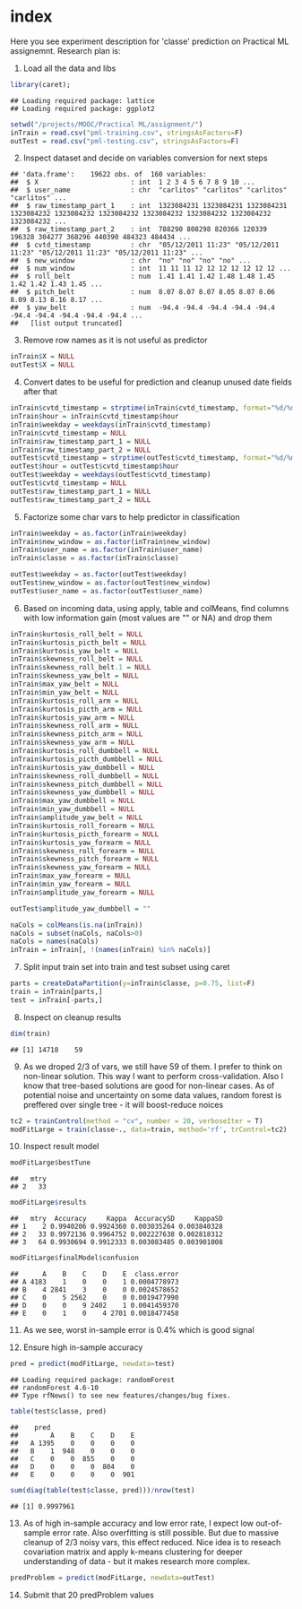 # index

Here you see experiment description for 'classe' prediction on Practical ML assignemnt.
Research plan is:

1. Load all the data and libs

```r
library(caret);
```

```
## Loading required package: lattice
## Loading required package: ggplot2
```

```r
setwd("/projects/MOOC/Practical ML/assignment/")
inTrain = read.csv("pml-training.csv", stringsAsFactors=F)
outTest = read.csv("pml-testing.csv", stringsAsFactors=F)
```

2. Inspect dataset and decide on variables conversion for next steps

```
## 'data.frame':	19622 obs. of  160 variables:
##  $ X                       : int  1 2 3 4 5 6 7 8 9 10 ...
##  $ user_name               : chr  "carlitos" "carlitos" "carlitos" "carlitos" ...
##  $ raw_timestamp_part_1    : int  1323084231 1323084231 1323084231 1323084232 1323084232 1323084232 1323084232 1323084232 1323084232 1323084232 ...
##  $ raw_timestamp_part_2    : int  788290 808298 820366 120339 196328 304277 368296 440390 484323 484434 ...
##  $ cvtd_timestamp          : chr  "05/12/2011 11:23" "05/12/2011 11:23" "05/12/2011 11:23" "05/12/2011 11:23" ...
##  $ new_window              : chr  "no" "no" "no" "no" ...
##  $ num_window              : int  11 11 11 12 12 12 12 12 12 12 ...
##  $ roll_belt               : num  1.41 1.41 1.42 1.48 1.48 1.45 1.42 1.42 1.43 1.45 ...
##  $ pitch_belt              : num  8.07 8.07 8.07 8.05 8.07 8.06 8.09 8.13 8.16 8.17 ...
##  $ yaw_belt                : num  -94.4 -94.4 -94.4 -94.4 -94.4 -94.4 -94.4 -94.4 -94.4 -94.4 ...
##   [list output truncated]
```

3. Remove row names as it is not useful as predictor

```r
inTrain$X = NULL
outTest$X = NULL
```

4. Convert dates to be useful for prediction and cleanup unused date fields after that

```r
inTrain$cvtd_timestamp = strptime(inTrain$cvtd_timestamp, format="%d/%m/%Y %H:%M")
inTrain$hour = inTrain$cvtd_timestamp$hour
inTrain$weekday = weekdays(inTrain$cvtd_timestamp)
inTrain$cvtd_timestamp = NULL
inTrain$raw_timestamp_part_1 = NULL
inTrain$raw_timestamp_part_2 = NULL
outTest$cvtd_timestamp = strptime(outTest$cvtd_timestamp, format="%d/%m/%Y %H:%M")
outTest$hour = outTest$cvtd_timestamp$hour
outTest$weekday = weekdays(outTest$cvtd_timestamp)
outTest$cvtd_timestamp = NULL
outTest$raw_timestamp_part_1 = NULL
outTest$raw_timestamp_part_2 = NULL
```

5. Factorize some char vars to help predictor in classification

```r
inTrain$weekday = as.factor(inTrain$weekday)
inTrain$new_window = as.factor(inTrain$new_window)
inTrain$user_name = as.factor(inTrain$user_name)
inTrain$classe = as.factor(inTrain$classe)

outTest$weekday = as.factor(outTest$weekday)
outTest$new_window = as.factor(outTest$new_window)
outTest$user_name = as.factor(outTest$user_name)
```

6. Based on incoming data, using apply, table and colMeans, find columns with low information gain (most values are "" or NA) and drop them

```r
inTrain$kurtosis_roll_belt = NULL
inTrain$kurtosis_picth_belt = NULL
inTrain$kurtosis_yaw_belt = NULL
inTrain$skewness_roll_belt = NULL
inTrain$skewness_roll_belt.1 = NULL
inTrain$skewness_yaw_belt = NULL
inTrain$max_yaw_belt = NULL
inTrain$min_yaw_belt = NULL
inTrain$kurtosis_roll_arm = NULL
inTrain$kurtosis_picth_arm = NULL
inTrain$kurtosis_yaw_arm = NULL
inTrain$skewness_roll_arm = NULL
inTrain$skewness_pitch_arm = NULL
inTrain$skewness_yaw_arm = NULL
inTrain$kurtosis_roll_dumbbell = NULL
inTrain$kurtosis_picth_dumbbell = NULL
inTrain$kurtosis_yaw_dumbbell = NULL
inTrain$skewness_roll_dumbbell = NULL
inTrain$skewness_pitch_dumbbell = NULL
inTrain$skewness_yaw_dumbbell = NULL
inTrain$max_yaw_dumbbell = NULL
inTrain$min_yaw_dumbbell = NULL
inTrain$amplitude_yaw_belt = NULL
inTrain$kurtosis_roll_forearm = NULL
inTrain$kurtosis_picth_forearm = NULL
inTrain$kurtosis_yaw_forearm = NULL
inTrain$skewness_roll_forearm = NULL
inTrain$skewness_pitch_forearm = NULL
inTrain$skewness_yaw_forearm = NULL
inTrain$max_yaw_forearm = NULL
inTrain$min_yaw_forearm = NULL
inTrain$amplitude_yaw_forearm = NULL

outTest$amplitude_yaw_dumbbell = ""

naCols = colMeans(is.na(inTrain))
naCols = subset(naCols, naCols>0)
naCols = names(naCols)
inTrain = inTrain[, !(names(inTrain) %in% naCols)]
```
  
7. Split input train set into train and test subset using caret

```r
parts = createDataPartition(y=inTrain$classe, p=0.75, list=F)
train = inTrain[parts,]
test = inTrain[-parts,]
```

8. Inspect on cleanup results

```r
dim(train)
```

```
## [1] 14718    59
```

9. As we droped 2/3 of vars, we still have 59 of them. I prefer to think on non-linear solution.
This way I want to perform cross-validation. Also I know that tree-based solutions are good for
non-linear cases. As of potential noise and uncertainty on some data values, random forest is preffered over single tree - it will boost-reduce noices


```r
tc2 = trainControl(method = "cv", number = 20, verboseIter = T)
modFitLarge = train(classe~., data=train, method='rf', trControl=tc2)
```



10. Inspect result model

```r
modFitLarge$bestTune
```

```
##   mtry
## 2   33
```

```r
modFitLarge$results
```

```
##   mtry  Accuracy     Kappa  AccuracySD     KappaSD
## 1    2 0.9940206 0.9924360 0.003035264 0.003840328
## 2   33 0.9972136 0.9964752 0.002227638 0.002818312
## 3   64 0.9930694 0.9912333 0.003083485 0.003901008
```

```r
modFitLarge$finalModel$confusion
```

```
##      A    B    C    D    E  class.error
## A 4183    1    0    0    1 0.0004778973
## B    4 2841    3    0    0 0.0024578652
## C    0    5 2562    0    0 0.0019477990
## D    0    0    9 2402    1 0.0041459370
## E    0    1    0    4 2701 0.0018477458
```

11. As we see, worst in-sample error is 0.4% which is good signal

12. Ensure high in-sample accuracy

```r
pred = predict(modFitLarge, newdata=test)
```

```
## Loading required package: randomForest
## randomForest 4.6-10
## Type rfNews() to see new features/changes/bug fixes.
```

```r
table(test$classe, pred)
```

```
##    pred
##        A    B    C    D    E
##   A 1395    0    0    0    0
##   B    1  948    0    0    0
##   C    0    0  855    0    0
##   D    0    0    0  804    0
##   E    0    0    0    0  901
```

```r
sum(diag(table(test$classe, pred)))/nrow(test)
```

```
## [1] 0.9997961
```

13. As of high in-sample accuracy and low error rate, I expect low out-of-sample error rate.
Also overfitting is still possible. But due to massive cleanup of 2/3 noisy vars,
this effect reduced. Nice idea is to reseach covariation matrix and apply k-means clustering
for deeper understanding of data - but it makes research more complex.

```r
predProblem = predict(modFitLarge, newdata=outTest)
```

14. Submit that 20 predProblem values
